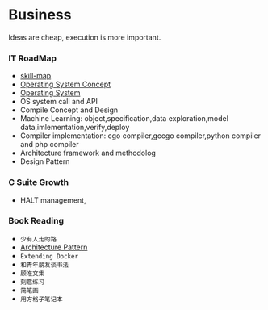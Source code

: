 # Business
Ideas are cheap, execution is more important.

### IT RoadMap
- [skill-map](https://github.com/TeamStuQ/skill-map)
- [Operating System Concept](http://faculty.salina.k-state.edu/tim/ossg/index.html)
- [Operating System](https://www.tutorialspoint.com/operating_system/index.htm)
- OS system call and API
- Compile Concept and Design
- Machine Learning: object,specification,data exploration,model data,imlementation,verify,deploy
- Compiler implementation: cgo compiler,gccgo compiler,python compiler and php compiler
- Architecture framework and methodolog
- Design Pattern

### C Suite Growth

- HALT management,

### Book Reading

- `少有人走的路`
- [Architecture Pattern](https://www.martinfowler.com/eaaCatalog/)
- `Extending Docker`
- `和青年朋友谈书法`
- `顾准文集`
- `刻意练习`
- `简笔画`
- `用方格子笔记本`
